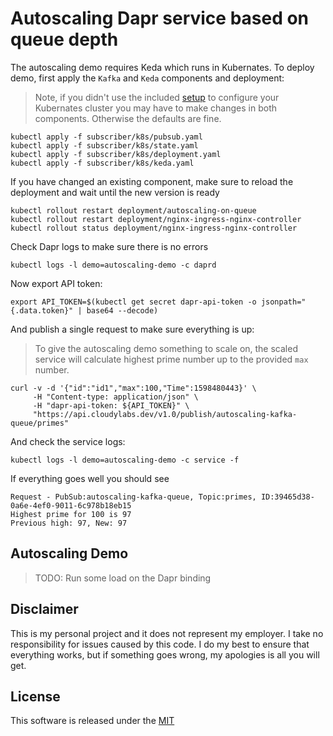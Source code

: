 # Autoscaling Dapr service based on queue depth 

The autoscaling demo requires Keda which runs in Kubernates. To deploy demo, first apply the `Kafka` and `Keda` components and deployment:

> Note, if you didn't use the included [setup](../setup) to configure your Kubernates cluster you may have to make changes in both components. Otherwise the defaults are fine. 

```shell
kubectl apply -f subscriber/k8s/pubsub.yaml
kubectl apply -f subscriber/k8s/state.yaml
kubectl apply -f subscriber/k8s/deployment.yaml
kubectl apply -f subscriber/k8s/keda.yaml
```

If you have changed an existing component, make sure to reload the deployment and wait until the new version is ready

```shell
kubectl rollout restart deployment/autoscaling-on-queue
kubectl rollout restart deployment/nginx-ingress-nginx-controller
kubectl rollout status deployment/nginx-ingress-nginx-controller
```

Check Dapr logs to make sure there is no errors 

```shell
kubectl logs -l demo=autoscaling-demo -c daprd
```

Now export API token:

```shell
export API_TOKEN=$(kubectl get secret dapr-api-token -o jsonpath="{.data.token}" | base64 --decode)
```

And publish a single request to make sure everything is up:

> To give the autoscaling demo something to scale on, the scaled service will calculate highest prime number up to the provided `max` number. 

```shell
curl -v -d '{"id":"id1","max":100,"Time":1598480443}' \
     -H "Content-type: application/json" \
     -H "dapr-api-token: ${API_TOKEN}" \
     "https://api.cloudylabs.dev/v1.0/publish/autoscaling-kafka-queue/primes"
```

And check the service logs:

```shell
kubectl logs -l demo=autoscaling-demo -c service -f
```

If everything goes well you should see 

```shell
Request - PubSub:autoscaling-kafka-queue, Topic:primes, ID:39465d38-0a6e-4ef0-9011-6c978b18eb15
Highest prime for 100 is 97
Previous high: 97, New: 97
```

## Autoscaling Demo  

> TODO: Run some load on the Dapr binding 


## Disclaimer

This is my personal project and it does not represent my employer. I take no responsibility for issues caused by this code. I do my best to ensure that everything works, but if something goes wrong, my apologies is all you will get.

## License

This software is released under the [MIT](./LICENSE)

